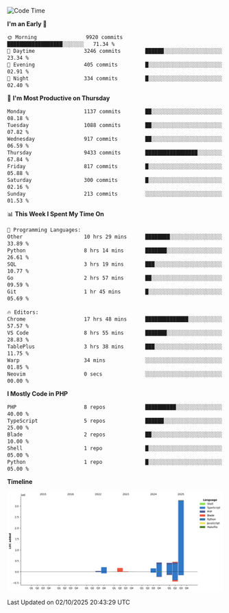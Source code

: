 <!--START_SECTION:waka-->
![Code Time](http://img.shields.io/badge/Code%20Time-4%2C264%20hrs%2054%20mins-blue)

**I'm an Early 🐤** 

```text
🌞 Morning                9920 commits        ██████████████████░░░░░░░   71.34 % 
🌆 Daytime                3246 commits        ██████░░░░░░░░░░░░░░░░░░░   23.34 % 
🌃 Evening                405 commits         █░░░░░░░░░░░░░░░░░░░░░░░░   02.91 % 
🌙 Night                  334 commits         █░░░░░░░░░░░░░░░░░░░░░░░░   02.40 % 
```
📅 **I'm Most Productive on Thursday** 

```text
Monday                   1137 commits        ██░░░░░░░░░░░░░░░░░░░░░░░   08.18 % 
Tuesday                  1088 commits        ██░░░░░░░░░░░░░░░░░░░░░░░   07.82 % 
Wednesday                917 commits         ██░░░░░░░░░░░░░░░░░░░░░░░   06.59 % 
Thursday                 9433 commits        █████████████████░░░░░░░░   67.84 % 
Friday                   817 commits         █░░░░░░░░░░░░░░░░░░░░░░░░   05.88 % 
Saturday                 300 commits         █░░░░░░░░░░░░░░░░░░░░░░░░   02.16 % 
Sunday                   213 commits         ░░░░░░░░░░░░░░░░░░░░░░░░░   01.53 % 
```


📊 **This Week I Spent My Time On** 

```text
💬 Programming Languages: 
Other                    10 hrs 29 mins      ████████░░░░░░░░░░░░░░░░░   33.89 % 
Python                   8 hrs 14 mins       ███████░░░░░░░░░░░░░░░░░░   26.61 % 
SQL                      3 hrs 19 mins       ███░░░░░░░░░░░░░░░░░░░░░░   10.77 % 
Go                       2 hrs 57 mins       ██░░░░░░░░░░░░░░░░░░░░░░░   09.59 % 
Git                      1 hr 45 mins        █░░░░░░░░░░░░░░░░░░░░░░░░   05.69 % 

🔥 Editors: 
Chrome                   17 hrs 48 mins      ██████████████░░░░░░░░░░░   57.57 % 
VS Code                  8 hrs 55 mins       ███████░░░░░░░░░░░░░░░░░░   28.83 % 
TablePlus                3 hrs 38 mins       ███░░░░░░░░░░░░░░░░░░░░░░   11.75 % 
Warp                     34 mins             ░░░░░░░░░░░░░░░░░░░░░░░░░   01.85 % 
Neovim                   0 secs              ░░░░░░░░░░░░░░░░░░░░░░░░░   00.00 % 
```

**I Mostly Code in PHP** 

```text
PHP                      8 repos             ██████████░░░░░░░░░░░░░░░   40.00 % 
TypeScript               5 repos             ██████░░░░░░░░░░░░░░░░░░░   25.00 % 
Blade                    2 repos             ██░░░░░░░░░░░░░░░░░░░░░░░   10.00 % 
Shell                    1 repo              █░░░░░░░░░░░░░░░░░░░░░░░░   05.00 % 
Python                   1 repo              █░░░░░░░░░░░░░░░░░░░░░░░░   05.00 % 
```



**Timeline**

![Lines of Code chart](https://raw.githubusercontent.com/abrahamgreyson/abrahamgreyson/main/assets/bar_graph.png)


 Last Updated on 02/10/2025 20:43:29 UTC
<!--END_SECTION:waka-->
